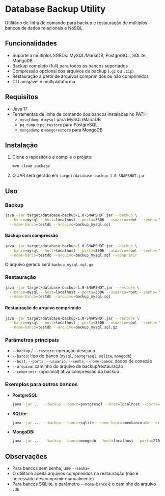# Database Backup Utility

Utilitário de linha de comando para backup e restauração de múltiplos bancos de dados relacionais e NoSQL.

## Funcionalidades
- Suporte a múltiplos SGBDs: MySQL/MariaDB, PostgreSQL, SQLite, MongoDB
- Backup completo (full) para todos os bancos suportados
- Compressão opcional dos arquivos de backup (`.gz` ou `.zip`)
- Restauração a partir de arquivos comprimidos ou não comprimidos
- CLI amigável e multiplataforma

## Requisitos
- Java 17
- Ferramentas de linha de comando dos bancos instaladas no PATH:
  - `mysqldump` e `mysql` para MySQL/MariaDB
  - `pg_dump` e `pg_restore` para PostgreSQL
  - `mongodump` e `mongorestore` para MongoDB

## Instalação
1. Clone o repositório e compile o projeto:
   ```sh
   mvn clean package
   ```
2. O JAR será gerado em `target/database-backup-1.0-SNAPSHOT.jar`

## Uso

### Backup
```sh
java -jar target/database-backup-1.0-SNAPSHOT.jar --backup \
  --banco=mysql --host=localhost --porta=3306 --usuario=root --senha= \
  --nome-banco=testdb --arquivo=backup_mysql.sql
```

#### Backup com compressão
```sh
java -jar target/database-backup-1.0-SNAPSHOT.jar --backup \
  --banco=mysql --host=localhost --porta=3306 --usuario=root --senha= \
  --nome-banco=testdb --arquivo=backup_mysql.sql --comprimir
```
O arquivo gerado será `backup_mysql.sql.gz`.

### Restauração
```sh
java -jar target/database-backup-1.0-SNAPSHOT.jar --restore \
  --banco=mysql --host=localhost --porta=3306 --usuario=root --senha= \
  --nome-banco=testdb --arquivo=backup_mysql.sql
```

#### Restauração de arquivo comprimido
```sh
java -jar target/database-backup-1.0-SNAPSHOT.jar --restore \
  --banco=mysql --host=localhost --porta=3306 --usuario=root --senha= \
  --nome-banco=testdb --arquivo=backup_mysql.sql.gz
```

### Parâmetros principais
- `--backup` / `--restore`: operação desejada
- `--banco`: tipo do banco (`mysql`, `postgresql`, `sqlite`, `mongodb`)
- `--host`, `--porta`, `--usuario`, `--senha`, `--nome-banco`: dados de conexão
- `--arquivo`: caminho do arquivo de backup/restauração
- `--comprimir`: (opcional) ativa compressão do backup

### Exemplos para outros bancos
- **PostgreSQL:**
  ```sh
  java -jar ... --backup --banco=postgresql --host=localhost --porta=5432 --usuario=postgres --senha= --nome-banco=meubanco --arquivo=backupPG.sql --comprimir
  ```
- **SQLite:**
  ```sh
  java -jar ... --backup --banco=sqlite --nome-banco=meubanco.db --arquivo=backup_sqlite.db --comprimir
  ```
- **MongoDB:**
  ```sh
  java -jar ... --backup --banco=mongodb --host=localhost --porta=27017 --usuario=admin --senha= --nome-banco=meubanco --arquivo=backup_mongo --comprimir
  ```

## Observações
- Para bancos sem senha, use `--senha=`
- O utilitário aceita arquivos comprimidos na restauração (não é necessário descomprimir manualmente)
- Para bancos SQLite, o parâmetro `--nome-banco` é o caminho do arquivo `.db`